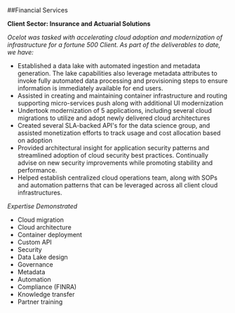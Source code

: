 ##Financial Services

**Client Sector: Insurance and Actuarial Solutions**

*Ocelot was tasked with accelerating cloud adoption and modernization of infrastructure for a fortune 500 Client.  As part of the deliverables to date, we have:*

- Established a data lake with automated ingestion and metadata generation.  The lake capabilities also leverage metadata attributes to invoke fully automated data processing and provisioning steps to ensure information is immediately available for end users.
- Assisted in creating and maintaining container infrastructure and routing supporting micro-services push along with additional UI modernization
- Undertook modernization of 5 applications, including several cloud migrations to utilize and adopt newly delivered cloud architectures
- Created several SLA-backed API's for the data science group, and assisted monetization efforts to track usage and cost allocation based on adoption
- Provided architectural insight for application security patterns and streamlined adoption of cloud security best practices.  Continually advise on new security improvements while promoting stability and performance.
- Helped establish centralized cloud operations team, along with SOPs and automation patterns that can be leveraged across all client cloud infrastructures.

*Expertise Demonstrated*

- Cloud migration
- Cloud architecture
- Container deployment
- Custom API
- Security
- Data Lake design
- Governance
- Metadata
- Automation
- Compliance (FINRA)
- Knowledge transfer
- Partner training
